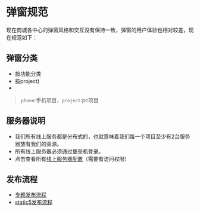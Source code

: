 弹窗规范
==================================================

现在商城各中心的弹窗风格和交互没有保持一致，弹窗的用户体验也相对较差，现在规范如下：

弹窗分类
--------------------------------------
- 按功能分类
- 按project)
- 
> `phone`:手机项目，`project`:pc项目 

服务器说明
--------------------------------------
- 我们所有线上服务都是分布式的，也就意味着我们每一个项目至少有2台服务器放有我们的资源。
- 所有线上服务器必须通过堡垒机登录。
- 点击查看所有[线上服务器配置](http://10.200.51.105:9000/confluence/pages/viewpage.action?pageId=10354758)（需要有访问权限）

发布流程
--------------------------------------
- [专题发布流程](http://10.200.51.105:9000/confluence/pages/viewpage.action?pageId=10354758)
- [static5发布流程](http://10.200.51.105:9000/confluence/pages/viewpage.action?pageId=10354758)
